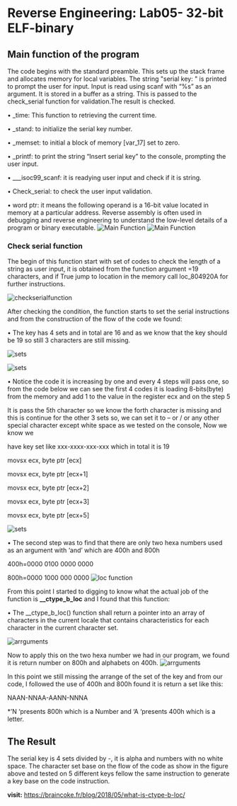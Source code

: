 # Reverse Engineering: Lab05- 32-bit ELF-binary

## Main function of the program

The code begins with the standard preamble. This sets up the stack frame and allocates memory for local variables. The string "serial key: " is printed to prompt the user for input. Input is read using scanf with “%s” as an argument. It is stored in a buffer as a string. This is passed to the check_serial function for validation.The result is checked.

• _time: This function to retrieving the current time.

• _stand: to initialize the serial key number.

• _memset: to initial a block of memory [var_17] set to zero.

• _printf: to print the string “Insert serial key” to the console, prompting
the user input.

• ___isoc99_scanf: it is readying user input and check if it is string.

• Check_serial: to check the user input validation.

• word ptr: it means the following operand is a 16-bit value located in memory
at a particular address. Reverse assembly is often used in debugging and
reverse engineering to understand the low-level details of a program or
binary executable.
![Main Function](https://github.com/Mays-M/Images-/blob/main/mainFunction.png)
![Main Function](https://github.com/Mays-M/Images-/blob/main/mainFunction2.png)

### Check serial function

The begin of this function start with set of codes to check the length of a string as user input, it is obtained from the function argument =19 characters, and if True jump to location in the memory call loc_804920A for further instructions.

![checkserialfunction](https://github.com/Mays-M/Images-/blob/main/checkserialfunction.png)

After checking the condition, the function starts to set the serial instructions and from the construction of the flow of the code we found:

• The key has 4 sets and in total are 16 and as we know that the key should be 19 so still 3 characters are still missing.

![sets](https://github.com/Mays-M/Images-/blob/main/sets.png)

![sets](https://github.com/Mays-M/Images-/blob/main/set2.png)

• Notice the code it is increasing by one and every 4 steps will pass one, so from the code below we can see the first 4 codes it is loading 8-bits(byte) from the memory and add 1 to the value in the register ecx and on the step 5

It is pass the 5th character so we know the forth character is missing and this is continue for the other 3 sets so, we can set it to – or / or any other special character except white space as we tested on the console, Now we know we

have key set like xxx-xxxx-xxx-xxx which in total it is 19

movsx ecx, byte ptr [ecx]

movsx ecx, byte ptr [ecx+1]

movsx ecx, byte ptr [ecx+2]

movsx ecx, byte ptr [ecx+3]

movsx ecx, byte ptr [ecx+5]

![sets](https://github.com/Mays-M/Images-/blob/main/set3.png) 

• The second step was to find that there are only two hexa numbers used as an argument with ‘and’ which are 400h and 800h

400h=0000 0100 0000 0000

800h=0000 1000 000 0000
![loc function](https://github.com/Mays-M/Images-/blob/main/loc.png) 

From this point I started to digging to know what the actual job of the function is
**__ctype_b_loc** and I found that this function:

• The __ctype_b_loc() function shall return a pointer into an array of characters in the current locale that contains characteristics for each character in the current character set.

![arrguments](https://github.com/Mays-M/Images-/blob/main/arrguments.png)  

Now to apply this on the two hexa number we had in our program, we found it is return number on 800h and alphabets on 400h.
![arrguments](https://github.com/Mays-M/Images-/blob/main/excel.png) 

In this point we still missing the arrange of the set of the key and from our code, I followed the use of 400h and 800h found it is return a set like this:
 
 NAAN-NNAA-AANN-NNNA

*’N ‘presents 800h which is a Number and ‘A ‘presents 400h which is a letter.

## The Result
The serial key is 4 sets divided by -, it is alpha and numbers with no white space. The
character set base on the flow of the code as show in the figure above and tested on
5 different keys fellow the same instruction to generate a key base on the code instruction.

**visit:** https://braincoke.fr/blog/2018/05/what-is-ctype-b-loc/
